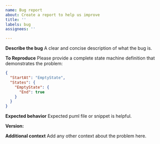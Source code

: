 ```yaml
---
name: Bug report
about: Create a report to help us improve
title: ''
labels: bug
assignees: ''

---
```


**Describe the bug**
A clear and concise description of what the bug is.

**To Reproduce**
Please provide a complete state machine definition that demonstrates the problem:
```json
{
  "StartAt": "EmptyState",
  "States": {
    "EmptyState": {
      "End": true
    }
  }
}
```

**Expected behavior**
Expected puml file or snippet is helpful.

**Version:**

**Additional context**
Add any other context about the problem here.
